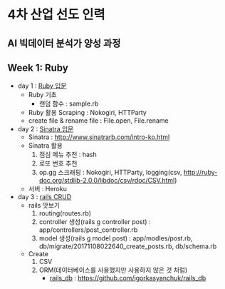 # 4차 산업 선도 인력
AI 빅데이터 분석가 양성 과정
---

## Week 1: Ruby
- day 1 : [Ruby 입문](https://github.com/jjuya/LikeLion_class_Ruby/tree/master/1day_Ruby)
    * Ruby 기초
        - 랜덤 함수 : sample.rb
    * Ruby 활용 Scraping : Nokogiri, HTTParty
    * create file & rename file : File.open, File.rename
- day 2 : [Sinatra 입문](https://github.com/jjuya/LikeLion_sinatra)
    * Sinatra : http://www.sinatrarb.com/intro-ko.html
    * Sinatra 활용
        1) 점심 메뉴 추천 : hash
        2) 로또 번호 추천
        3) op.gg 스크래핑 : Nokogiri, HTTParty, logging(csv, http://ruby-doc.org/stdlib-2.0.0/libdoc/csv/rdoc/CSV.html)
    * 서버 : Heroku
- day 3 : [rails CRUD](https://github.com/jjuya/LikeLion_rails-crud)
    * rails 맛보기
        1) routing(routes.rb)
        2) controller 생성(rails g controller post) : app/controllers/post_controller.rb
        3) model 생성(rails g model post) : app/modles/post.rb, db/migrate/20171108022640_create_posts.rb, db/schema.rb
    * Create 
        1) CSV
        2) ORM(데이터베이스를 사용했지만 사용하지 않은 것 처럼)
            - [rails_db](https://rails-crud-jjuya.c9users.io/rails/db) : https://github.com/igorkasyanchuk/rails_db